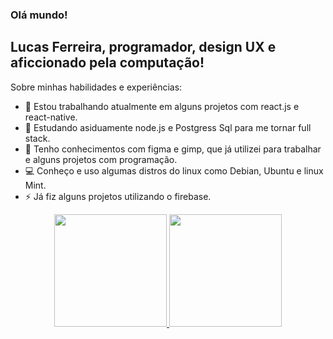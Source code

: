 ### Olá mundo!
## Lucas Ferreira, programador, design UX e aficcionado pela computação!

Sobre minhas habilidades e experiências:

- 🔭 Estou trabalhando atualmente em alguns projetos com react.js e react-native.
- 🌱 Estudando asiduamente node.js e Postgress Sql para me tornar full stack.
- 🎨 Tenho conhecimentos com figma e gimp, que já utilizei para trabalhar e alguns projetos com programação.
- 💻 Conheço e uso algumas distros do linux como Debian, Ubuntu e linux Mint.
- ⚡ Já fiz alguns projetos utilizando o firebase.

<div align="center">
  <a href="https://github.com/Lucas9024">
  <img height="180em" src="https://github-readme-stats.vercel.app/api?username=Lucas9024&show_icons=true&theme=dark&include_all_commits=true&count_private=true"/>
  <img height="180em" src="https://github-readme-stats.vercel.app/api/top-langs/?username=Lucas9024&layout=compact&langs_count=7&theme=dark"/>
</div>
